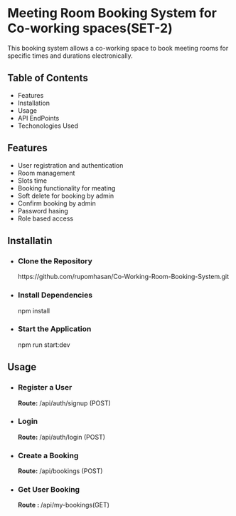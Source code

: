 <h1>Meeting Room Booking System for Co-working spaces(SET-2)</h1>
<p>
  This booking system allows a co-working space to book meeting rooms for specific times and durations electronically.
</p>
<h2>Table of Contents</h2>
<ul>
  <li>Features</li>
  <li>Installation</li>
  <li>Usage</li>
  <li>API EndPoints</li>
  <li>Techonologies Used</li>
</ul>
<h2>Features</h2>
<ul>
  <li>User registration and authentication</li>
  <li>Room management</li>
  <li>Slots time</li>
  <li>Booking functionality for meating</li>
  <li>Soft delete for booking by admin</li>
  <li>Confirm booking by admin</li>
  <li>Password hasing</li>
  <li>Role based access</li>
</ul>
<h2>Installatin</h2>
<ul>
  <li>
    <h3>Clone the Repository</h3>
    <p>https://github.com/rupomhasan/Co-Working-Room-Booking-System.git</p>
  </li>
    <li>
    <h3>Install Dependencies</h3>
    <p>npm install</p>
  </li>
    <li>
    <h3>Start the Application</h3>
    <p>npm run start:dev</p>
  </li>
</ul>


<h2>Usage</h2>
<ul>
  <li>
    <h3>Register a User</h3>
    <p><strong>Route:</strong> /api/auth/signup (POST)</p>
  </li>
    <li>
    <h3>Login</h3>
    <p><b>Route:</b> /api/auth/login (POST)</p>
  </li>
    <li>
    <h3>Create a Booking</h3>
    <p><b>Route:</b> /api/bookings (POST)</p>
  </li>
    </li>
    <li>
    <h3>Get User Booking</h3>
    <p><b>Route : </b>/api/my-bookings(GET)</p>
  </li>
</ul>
